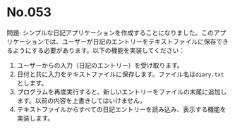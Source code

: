 # No.053

問題: シンプルな日記アプリケーションを作成することになりました。このアプリケーションでは、ユーザーが日記のエントリーをテキストファイルに保存できるようにする必要があります。以下の機能を実装してください：

1. ユーザーからの入力（日記のエントリー）を受け取ります。
2. 日付と共に入力をテキストファイルに保存します。ファイル名は`diary.txt`とします。
3. プログラムを再度実行すると、新しいエントリーをファイルの末尾に追加します。以前の内容を上書きしてはいけません。
4. テキストファイルからすべての日記エントリーを読み込み、表示する機能を実装します。
